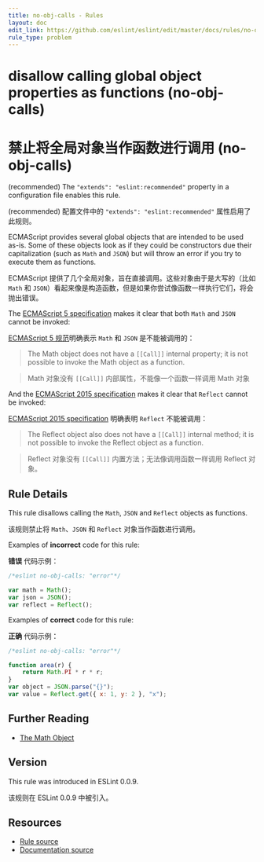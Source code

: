 ```yaml
---
title: no-obj-calls - Rules
layout: doc
edit_link: https://github.com/eslint/eslint/edit/master/docs/rules/no-obj-calls.md
rule_type: problem
---
```

<!-- Note: No pull requests accepted for this file. See README.md in the root directory for details. -->

# disallow calling global object properties as functions (no-obj-calls)

# 禁止将全局对象当作函数进行调用 (no-obj-calls)

(recommended) The `"extends": "eslint:recommended"` property in a configuration file enables this rule.

(recommended) 配置文件中的 `"extends": "eslint:recommended"` 属性启用了此规则。

ECMAScript provides several global objects that are intended to be used as-is. Some of these objects look as if they could be constructors due their capitalization (such as `Math` and `JSON`) but will throw an error if you try to execute them as functions.

ECMAScript 提供了几个全局对象，旨在直接调用。这些对象由于是大写的（比如 `Math` 和 `JSON`）看起来像是构造函数，但是如果你尝试像函数一样执行它们，将会抛出错误。

The [ECMAScript 5 specification](https://es5.github.io/#x15.8) makes it clear that both `Math` and `JSON` cannot be invoked:

[ECMAScript 5 规范](https://es5.github.io/#x15.8)明确表示 `Math` 和 `JSON` 是不能被调用的：

> The Math object does not have a `[[Call]]` internal property; it is not possible to invoke the Math object as a function.

> Math 对象没有 `[[Call]]` 内部属性，不能像一个函数一样调用 Math 对象

And the [ECMAScript 2015 specification](https://www.ecma-international.org/ecma-262/6.0/index.html#sec-reflect-object) makes it clear that `Reflect` cannot be invoked:

[ECMAScript 2015 specification](https://www.ecma-international.org/ecma-262/6.0/index.html#sec-reflect-object) 明确表明 `Reflect` 不能被调用：

> The Reflect object also does not have a `[[Call]]` internal method; it is not possible to invoke the Reflect object as a function.

> Reflect 对象没有 `[[Call]]` 内置方法；无法像调用函数一样调用 Reflect 对象。

## Rule Details

This rule disallows calling the `Math`, `JSON` and `Reflect` objects as functions.

该规则禁止将 `Math`、`JSON` 和 `Reflect` 对象当作函数进行调用。

Examples of **incorrect** code for this rule:

**错误** 代码示例：

```js
/*eslint no-obj-calls: "error"*/

var math = Math();
var json = JSON();
var reflect = Reflect();
```

Examples of **correct** code for this rule:

**正确** 代码示例：

```js
/*eslint no-obj-calls: "error"*/

function area(r) {
    return Math.PI * r * r;
}
var object = JSON.parse("{}");
var value = Reflect.get({ x: 1, y: 2 }, "x");
```

## Further Reading

* [The Math Object](https://es5.github.io/#x15.8)

## Version

This rule was introduced in ESLint 0.0.9.

该规则在 ESLint 0.0.9 中被引入。

## Resources

* [Rule source](https://github.com/eslint/eslint/tree/master/lib/rules/no-obj-calls.js)
* [Documentation source](https://github.com/eslint/eslint/tree/master/docs/rules/no-obj-calls.md)
